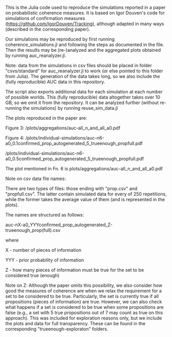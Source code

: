 This is the Julia code used to reproduce the simulations reported in a paper on probabilistic coherence measures. It is based on Igor Douven's code for simulations of confirmation measures (https://github.com/IgorDouven/Tracking), although adapted in many ways (described in the corresponding paper).

Our simulations may be reproduced by first running coherence_simulations.jl and following the steps as documented in the file.
Then the results may be (re-)analyzed and the aggregated plots obtained by running auc_reanalyzer.jl.

Note: data from the simulations in csv files should be placed in folder "csvs/standard" for auc_reanalyzer.jl to work (or else pointed to this folder from Julia). The generation of the data takes long, so we also include the (fully reproducible) AUC data in this repository. 

The script also exports additional data for each simulation at each number of possible worlds. This (fully reproducible) data altogether takes over 10 GB, so we omit it from the repository. It can be analyzed further (without re-running the simulations) by running reuse_sim_data.jl

The plots reproduced in the paper are:

Figure 3:
/plots/aggregations/auc-all_n_and_all_a0.pdf

Figure 4:
/plots/individual-simulations/auc-n6-a0_0.1confirmed_prop_autogenerated_5_trueenough_propfull.pdf 

/plots/individual-simulations/auc-n6-a0_0.5confirmed_prop_autogenerated_5_trueenough_propfull.pdf

The plot mentioned in Fn. 6 is plots/aggregations/auc-all_n_and_all_a0.pdf

Note on csv data file names:

There are two types of files: those ending with "prop.csv" and "propfull.csv". The latter contain simulated data for every of 250 repetitions, while the former takes the average value of them (and is represented in the plots).

The names are structured as follows:

auc-nX-a0_YYYconfirmed_prop_autogenerated_Z-trueenough_prop(full).csv

where

X - number of pieces of information

YYY - prior probability of information

Z - how many pieces of information must be true for the set to be considered true (enough)

Note on Z: Although the paper omits this possibility, we also consider how good the measures of coherence are when we relax the requirement for a set to be considered to be true. Particularly, the set is currently true if all propositions (pieces of information) are true. However, we can also check what happens if a set is considered to be true when some propositions are false (e.g., a set with 5 true propositions out of 7 may count as true on this approach). This was included for exploration reasons only, but we include the plots and data for full transparency. These can be found in the corresponding "trueenough-exploraton" folders.
